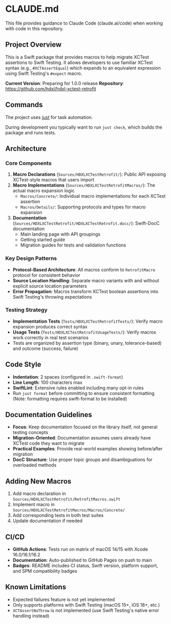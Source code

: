 # CLAUDE.md

This file provides guidance to Claude Code (claude.ai/code) when working with code in this repository.

## Project Overview

This is a Swift package that provides macros to help migrate XCTest assertions to Swift Testing. It allows developers to use familiar XCTest syntax (e.g., `#XCTAssertEqual`) which expands to an equivalent expression using Swift Testing's `#expect` macro.

**Current Version**: Preparing for 1.0.0 release
**Repository**: https://github.com/hdxl/hdxl-xctest-retrofit

## Commands

The project uses [just](https://github.com/casey/just) for task automation.

During development you typically want to run `just check`, which builds the package and runs tests.

## Architecture

### Core Components

1. **Macro Declarations** (`Sources/HDXLXCTestRetrofit/`): Public API exposing XCTest-style macros that users import
2. **Macro Implementations** (`Sources/HDXLXCTestRetrofitMacros/`): The actual macro expansion logic
   - `Macros/Concrete/`: Individual macro implementations for each XCTest assertion
   - `Macros/Details/`: Supporting protocols and types for macro expansion
3. **Documentation** (`Sources/HDXLXCTestRetrofit/HDXLXCTestRetrofit.docc/`): Swift-DocC documentation
   - Main landing page with API groupings
   - Getting started guide
   - Migration guides for tests and validation functions

### Key Design Patterns

- **Protocol-Based Architecture**: All macros conform to `RetrofitMacro` protocol for consistent behavior
- **Source Location Handling**: Separate macro variants with and without explicit source location parameters
- **Error Propagation**: Macros transform XCTest boolean assertions into Swift Testing's throwing expectations

### Testing Strategy

- **Implementation Tests** (`Tests/HDXLXCTestRetrofitTests/`): Verify macro expansion produces correct syntax
- **Usage Tests** (`Tests/HDXLXCTestRetrofitUsageTests/`): Verify macros work correctly in real test scenarios
- Tests are organized by assertion type (binary, unary, tolerance-based) and outcome (success, failure)

## Code Style

- **Indentation**: 2 spaces (configured in `.swift-format`)
- **Line Length**: 100 characters max
- **SwiftLint**: Extensive rules enabled including many opt-in rules
- Run `just format` before committing to ensure consistent formatting (Note: formatting requires swift-format to be installed)

## Documentation Guidelines

- **Focus**: Keep documentation focused on the library itself, not general testing concepts
- **Migration-Oriented**: Documentation assumes users already have XCTest code they want to migrate
- **Practical Examples**: Provide real-world examples showing before/after migration
- **DocC Structure**: Use proper topic groups and disambiguations for overloaded methods

## Adding New Macros

1. Add macro declaration in `Sources/HDXLXCTestRetrofit/RetrofitMacros.swift`
2. Implement macro in `Sources/HDXLXCTestRetrofitMacros/Macros/Concrete/`
3. Add corresponding tests in both test suites
4. Update documentation if needed

## CI/CD

- **GitHub Actions**: Tests run on matrix of macOS 14/15 with Xcode 16.0/16.1/16.2
- **Documentation**: Auto-published to GitHub Pages on push to main
- **Badges**: README includes CI status, Swift version, platform support, and SPM compatibility badges

## Known Limitations

- Expected failures feature is not yet implemented
- Only supports platforms with Swift Testing (macOS 15+, iOS 18+, etc.)
- `XCTAssertNoThrow` is not implemented (use Swift Testing's native error handling instead)
